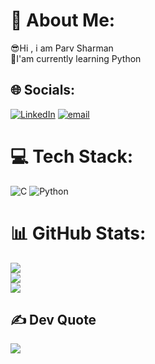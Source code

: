 # 💫 About Me:
😎Hi , i am Parv Sharman<br>🌱I'am currently learning Python

## 🌐 Socials:
[![LinkedIn](https://img.shields.io/badge/LinkedIn-%230077B5.svg?logo=linkedin&logoColor=white)](https://linkedin.com/in/https://www.linkedin.com/in/parv-sharma-b38468339?) [![email](https://img.shields.io/badge/Email-D14836?logo=gmail&logoColor=white)](mailto:mksnew7@gmail.com) 

# 💻 Tech Stack:
![C](https://img.shields.io/badge/c-%2300599C.svg?style=for-the-badge&logo=c&logoColor=white) ![Python](https://img.shields.io/badge/python-3670A0?style=for-the-badge&logo=python&logoColor=ffdd54)

# 📊 GitHub Stats:
![](https://github-readme-stats.vercel.app/api?username=cjasoncode&theme=midnight-purple&hide_border=false&include_all_commits=true&count_private=false)<br/>
![](https://github-readme-streak-stats.herokuapp.com/?user=cjasoncode&theme=midnight-purple&hide_border=false)<br/>
![](https://github-readme-stats.vercel.app/api/top-langs/?username=cjasoncode&theme=midnight-purple&hide_border=false&include_all_commits=true&count_private=false&layout=compact)

 
## ✍️ Dev Quote
![](https://quotes-github-readme.vercel.app/api?type=horizontal&theme=gruvbox)


<!-- Proudly created with GPRM ( https://gprm.itsvg.in ) -->
